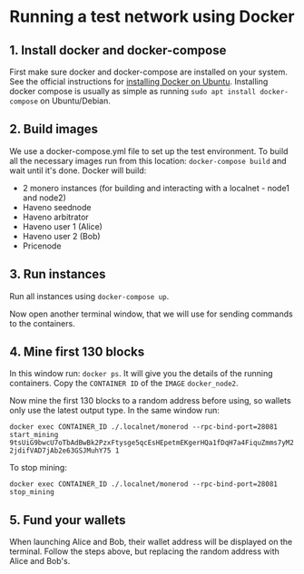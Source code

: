 # Running a test network using Docker

## 1. Install docker and docker-compose

First make sure docker and docker-compose are installed on your system. See the official instructions for [installing Docker on Ubuntu](https://docs.docker.com/engine/install/ubuntu/). Installing docker compose is usually as simple as running `sudo apt install docker-compose` on Ubuntu/Debian.

## 2. Build images

We use a docker-compose.yml file to set up the test environment. To build all the necessary images run from this location: `docker-compose build` and wait until it's done. Docker will build:

-   2 monero instances (for building and interacting with a localnet - node1 and node2)
-   Haveno seednode
-   Haveno arbitrator
-   Haveno user 1 (Alice)
-   Haveno user 2 (Bob)
-   Pricenode

## 3. Run instances

Run all instances using `docker-compose up`.

Now open another terminal window, that we will use for sending commands to the containers.

## 4. Mine first 130 blocks

In this window run: `docker ps`. It will give you the details of the running containers. Copy the `CONTAINER ID` of the `IMAGE` `docker_node2`.

Now mine the first 130 blocks to a random address before using, so wallets only use the latest output type. In the same window run:

`docker exec CONTAINER_ID ./.localnet/monerod --rpc-bind-port=28081 start_mining 9tsUiG9bwcU7oTbAdBwBk2PzxFtysge5qcEsHEpetmEKgerHQa1fDqH7a4FiquZmms7yM22jdifVAD7jAb2e63GSJMuhY75 1`

To stop mining:

`docker exec CONTAINER_ID ./.localnet/monerod --rpc-bind-port=28081 stop_mining`

## 5. Fund your wallets

When launching Alice and Bob, their wallet address will be displayed on the terminal. Follow the steps above, but replacing the random address with Alice and Bob's.
